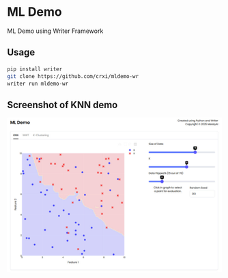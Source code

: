 # ML Demo 
ML Demo using Writer Framework

## Usage
```bash
pip install writer
git clone https://github.com/crxi/mldemo-wr
writer run mldemo-wr
```

## Screenshot of KNN demo
![Screenshot](static/MLDemo-KNN.jpg "Screenshot")
